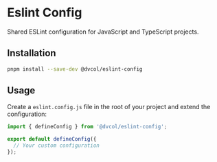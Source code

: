 # Eslint Config

Shared ESLint configuration for JavaScript and TypeScript projects.

## Installation

```bash
pnpm install --save-dev @dvcol/eslint-config
```

## Usage

Create a `eslint.config.js` file in the root of your project and extend the configuration:

```javascript
import { defineConfig } from '@dvcol/eslint-config';

export default defineConfig({
  // Your custom configuration
});
```

